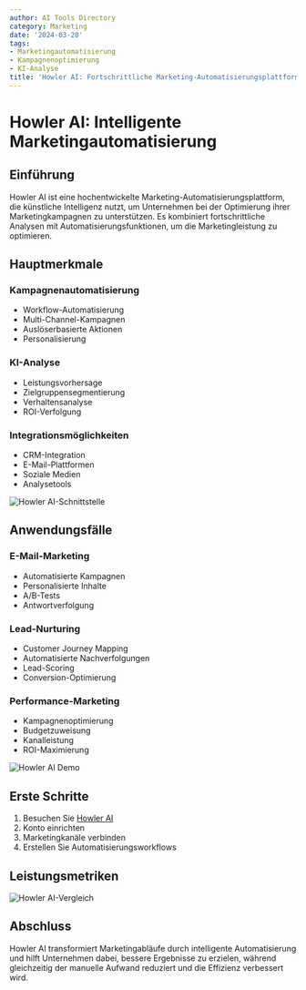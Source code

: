 ```yaml
---
author: AI Tools Directory
category: Marketing
date: '2024-03-20'
tags:
- Marketingautomatisierung
- Kampagnenoptimierung
- KI-Analyse
title: 'Howler AI: Fortschrittliche Marketing-Automatisierungsplattform'
---
```


# Howler AI: Intelligente Marketingautomatisierung

## Einführung

Howler AI ist eine hochentwickelte Marketing-Automatisierungsplattform, die künstliche Intelligenz nutzt, um Unternehmen bei der Optimierung ihrer Marketingkampagnen zu unterstützen. Es kombiniert fortschrittliche Analysen mit Automatisierungsfunktionen, um die Marketingleistung zu optimieren.

## Hauptmerkmale

### Kampagnenautomatisierung
- Workflow-Automatisierung
- Multi-Channel-Kampagnen
- Auslöserbasierte Aktionen
- Personalisierung

### KI-Analyse
- Leistungsvorhersage
- Zielgruppensegmentierung
- Verhaltensanalyse
- ROI-Verfolgung

### Integrationsmöglichkeiten
- CRM-Integration
- E-Mail-Plattformen
- Soziale Medien
- Analysetools

![Howler AI-Schnittstelle](/imgs/howler/interface.jpg)

## Anwendungsfälle

### E-Mail-Marketing
- Automatisierte Kampagnen
- Personalisierte Inhalte
- A/B-Tests
- Antwortverfolgung

### Lead-Nurturing
- Customer Journey Mapping
- Automatisierte Nachverfolgungen
- Lead-Scoring
- Conversion-Optimierung

### Performance-Marketing
- Kampagnenoptimierung
- Budgetzuweisung
- Kanalleistung
- ROI-Maximierung

![Howler AI Demo](/imgs/howler/demo.jpg)

## Erste Schritte

1. Besuchen Sie [Howler AI](https://howler.ai)
2. Konto einrichten
3. Marketingkanäle verbinden
4. Erstellen Sie Automatisierungsworkflows

## Leistungsmetriken

![Howler AI-Vergleich](/imgs/howler/comparison.jpg)

## Abschluss

Howler AI transformiert Marketingabläufe durch intelligente Automatisierung und hilft Unternehmen dabei, bessere Ergebnisse zu erzielen, während gleichzeitig der manuelle Aufwand reduziert und die Effizienz verbessert wird.